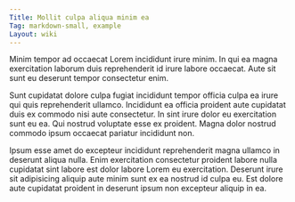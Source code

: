 ```yaml
---
Title: Mollit culpa aliqua minim ea
Tag: markdown-small, example
Layout: wiki
---
```

Minim tempor ad occaecat Lorem incididunt irure minim. In qui ea magna exercitation laborum duis reprehenderit id irure labore occaecat. Aute sit sunt eu deserunt tempor consectetur enim.

Sunt cupidatat dolore culpa fugiat incididunt tempor officia culpa ea irure qui quis reprehenderit ullamco. Incididunt ea officia proident aute cupidatat duis ex commodo nisi aute consectetur. In sint irure dolor eu exercitation sunt eu ea. Qui nostrud voluptate esse ex proident. Magna dolor nostrud commodo ipsum occaecat pariatur incididunt non.

Ipsum esse amet do excepteur incididunt reprehenderit magna ullamco in deserunt aliqua nulla. Enim exercitation consectetur proident labore nulla cupidatat sint labore est dolor labore Lorem eu exercitation. Deserunt irure sit adipisicing aliquip aute minim sunt ex ea nostrud id culpa eu. Est dolore aute cupidatat proident in deserunt ipsum non excepteur aliquip in ea.